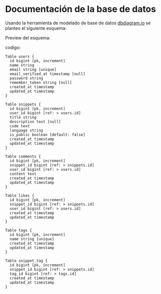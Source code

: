 # Documentación de la base de datos

Usando la herramienta de modelado de base de datos [dbdiagram.io](https://dbdiagram.io/) se planteo el siguiente esquema:

Preview del esquema:

codigo:

```
Table users {
  id bigint [pk, increment]
  name string
  email string [unique]
  email_verified_at timestamp [null]
  password string
  remember_token string [null]
  created_at timestamp
  updated_at timestamp
}

Table snippets {
  id bigint [pk, increment]
  user_id bigint [ref: > users.id]
  title string
  description text [null]
  code text
  language string
  is_public boolean [default: false]
  created_at timestamp
  updated_at timestamp
}

Table comments {
  id bigint [pk, increment]
  snippet_id bigint [ref: > snippets.id]
  user_id bigint [ref: > users.id]
  content text
  created_at timestamp
  updated_at timestamp
}

Table likes {
  id bigint [pk, increment]
  snippet_id bigint [ref: > snippets.id]
  user_id bigint [ref: > users.id]
  created_at timestamp
  updated_at timestamp
}

Table tags {
  id bigint [pk, increment]
  name string [unique]
  created_at timestamp
  updated_at timestamp
}

Table snippet_tag {
  id bigint [pk, increment]
  snippet_id bigint [ref: > snippets.id]
  tag_id bigint [ref: > tags.id]
  created_at timestamp
  updated_at timestamp
}
```
